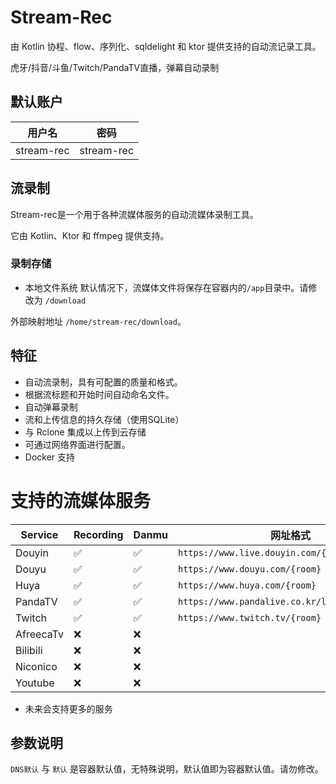 # Stream-Rec

由 Kotlin 协程、flow、序列化、sqldelight 和 ktor 提供支持的自动流记录工具。

虎牙/抖音/斗鱼/Twitch/PandaTV直播，弹幕自动录制

## 默认账户

| 用户名        | 密码         |
|------------|------------|
| stream-rec | stream-rec |

## 流录制

Stream-rec是一个用于各种流媒体服务的自动流媒体录制工具。

它由 Kotlin、Ktor 和 ffmpeg 提供支持。

### 录制存储

+ 本地文件系统
  默认情况下，流媒体文件将保存在容器内的`/app`目录中。请修改为 `/download`

外部映射地址 `/home/stream-rec/download`。

## 特征

+ 自动流录制，具有可配置的质量和格式。
+ 根据流标题和开始时间自动命名文件。
+ 自动弹幕录制
+ 流和上传信息的持久存储（使用SQLite）
+ 与 Rclone 集成以上传到云存储
+ 可通过网络界面进行配置。
+ Docker 支持

# 支持的流媒体服务

| Service   | Recording | Danmu | 网址格式                                           |
|-----------|-----------|-------|------------------------------------------------|
| Douyin    | ✅         | ✅     | `https://www.live.douyin.com/{douyinId}`       |
| Douyu     | ✅         | ✅     | `https://www.douyu.com/{room}`                 |
| Huya      | ✅         | ✅     | `https://www.huya.com/{room}`                  |
| PandaTV   | ✅         | ✅     | `https://www.pandalive.co.kr/live/play/{room}` |
| Twitch    | ✅         | ✅     | `https://www.twitch.tv/{room}`                 |
| AfreecaTv | ❌         | ❌     |                                                |
| Bilibili  | ❌         | ❌     |                                                |
| Niconico  | ❌         | ❌     |                                                |
| Youtube   | ❌         | ❌     |                                                |

- 未来会支持更多的服务

## 参数说明

`DNS默认` 与 `默认` 是容器默认值，无特殊说明，默认值即为容器默认值。请勿修改。
